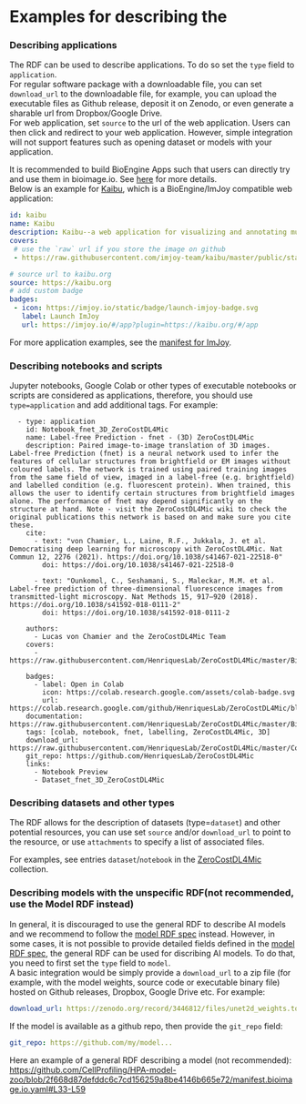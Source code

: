 # Examples for describing the

### Describing applications
The RDF can be used to describe applications. To do so set the `type` field to `application`.\
For regular software package with a downloadable file, you can set `download_url` to the downloadable file, for example, you can upload the executable files as Github release, deposit it on Zenodo, or even generate a sharable url from Dropbox/Google Drive.\
For web application, set `source` to the url of the web application. Users can then click and redirect to your web application. However, simple integration will not support features such as opening dataset or models with your application.

It is recommended to build BioEngine Apps such that users can directly try and use them in bioimage.io. See [here](https://github.com/bioimage-io/bioimage.io/blob/main/docs/bioengine_apps/build-bioengine-apps.md) for more details.\
Below is an example for [Kaibu](https://kaibu.org), which is a BioEngine/ImJoy compatible web application:
```yaml
id: kaibu
name: Kaibu
description: Kaibu--a web application for visualizing and annotating multi-dimensional images
covers:
 # use the `raw` url if you store the image on github
 - https://raw.githubusercontent.com/imjoy-team/kaibu/master/public/static/img/kaibu-screenshot-1.png

# source url to kaibu.org
source: https://kaibu.org
# add custom badge
badges:
 - icon: https://imjoy.io/static/badge/launch-imjoy-badge.svg
   label: Launch ImJoy
   url: https://imjoy.io/#/app?plugin=https://kaibu.org/#/app
```
For more application examples, see the [manifest for ImJoy](https://github.com/imjoy-team/bioimage-io-models/blob/master/manifest.bioimage.io.yaml).

### Describing notebooks and scripts

Jupyter notebooks, Google Colab or other types of executable notebooks or scripts are considered as applications, therefore, you should use `type=application` and add additional tags. For example:
```
  - type: application
    id: Notebook_fnet_3D_ZeroCostDL4Mic
    name: Label-free Prediction - fnet - (3D) ZeroCostDL4Mic
    description: Paired image-to-image translation of 3D images. Label-free Prediction (fnet) is a neural network used to infer the features of cellular structures from brightfield or EM images without coloured labels. The network is trained using paired training images from the same field of view, imaged in a label-free (e.g. brightfield) and labelled condition (e.g. fluorescent protein). When trained, this allows the user to identify certain structures from brightfield images alone. The performance of fnet may depend significantly on the structure at hand. Note - visit the ZeroCostDL4Mic wiki to check the original publications this network is based on and make sure you cite these.
    cite:
      - text: "von Chamier, L., Laine, R.F., Jukkala, J. et al. Democratising deep learning for microscopy with ZeroCostDL4Mic. Nat Commun 12, 2276 (2021). https://doi.org/10.1038/s41467-021-22518-0"
        doi: https://doi.org/10.1038/s41467-021-22518-0

      - text: "Ounkomol, C., Seshamani, S., Maleckar, M.M. et al. Label-free prediction of three-dimensional fluorescence images from transmitted-light microscopy. Nat Methods 15, 917–920 (2018). https://doi.org/10.1038/s41592-018-0111-2"
        doi: https://doi.org/10.1038/s41592-018-0111-2

    authors:
      - Lucas von Chamier and the ZeroCostDL4Mic Team
    covers:
      - https://raw.githubusercontent.com/HenriquesLab/ZeroCostDL4Mic/master/BioimageModelZoo/Images/fnet_notebook.png

    badges:
      - label: Open in Colab
        icon: https://colab.research.google.com/assets/colab-badge.svg
        url: https://colab.research.google.com/github/HenriquesLab/ZeroCostDL4Mic/blob/master/Colab_notebooks/fnet_3D_ZeroCostDL4Mic.ipynb
    documentation: https://raw.githubusercontent.com/HenriquesLab/ZeroCostDL4Mic/master/BioimageModelZoo/README.md
    tags: [colab, notebook, fnet, labelling, ZeroCostDL4Mic, 3D]
    download_url: https://raw.githubusercontent.com/HenriquesLab/ZeroCostDL4Mic/master/Colab_notebooks/fnet_3D_ZeroCostDL4Mic.ipynb
    git_repo: https://github.com/HenriquesLab/ZeroCostDL4Mic
    links:
      - Notebook Preview
      - Dataset_fnet_3D_ZeroCostDL4Mic
```


### Describing datasets and other types
The RDF allows for the description of datasets (type=`dataset`) and other potential resources, you can use set `source` and/or `download_url` to point to the resource, or use `attachments` to specify a list of associated files.

For examples, see entries `dataset`/`notebook` in the [ZeroCostDL4Mic](https://github.com/HenriquesLab/ZeroCostDL4Mic/blob/master/manifest.bioimage.io.yaml) collection.


### Describing models with the unspecific RDF(not recommended, use the Model RDF instead)
In general, it is discouraged to use the general RDF to describe AI models and we recommend to follow the [model RDF spec](#model-resource-description-file-specification) instead. However, in some cases, it is not possible to provide detailed fields defined in the [model RDF spec](#model-resource-description-file-specification), the general RDF can be used for discribing AI models.
To do that, you need to first set the `type` field to `model`.\
A basic integration would be simply provide a `download_url` to a zip file (for example, with the model weights, source code or executable binary file) hosted on Github releases, Dropbox, Google Drive etc. For example:
```yaml
download_url: https://zenodo.org/record/3446812/files/unet2d_weights.torch?download=1
```

If the model is available as a github repo, then provide the `git_repo` field:
```yaml
git_repo: https://github.com/my/model...
```

Here an example of a general RDF describing a model (not recommended):
https://github.com/CellProfiling/HPA-model-zoo/blob/2f668d87defddc6c7cd156259a8be4146b665e72/manifest.bioimage.io.yaml#L33-L59

